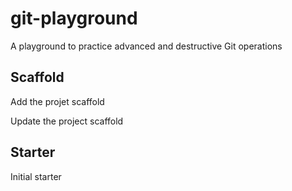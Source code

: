 # git-playground

A playground to practice advanced and destructive Git operations

## Scaffold

Add the projet scaffold

Update the project scaffold 

## Starter

Initial starter
